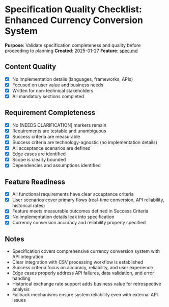 # Specification Quality Checklist: Enhanced Currency Conversion System

**Purpose**: Validate specification completeness and quality before proceeding to planning
**Created**: 2025-01-27
**Feature**: [spec.md](./spec.md)

## Content Quality

- [x] No implementation details (languages, frameworks, APIs)
- [x] Focused on user value and business needs
- [x] Written for non-technical stakeholders
- [x] All mandatory sections completed

## Requirement Completeness

- [x] No [NEEDS CLARIFICATION] markers remain
- [x] Requirements are testable and unambiguous
- [x] Success criteria are measurable
- [x] Success criteria are technology-agnostic (no implementation details)
- [x] All acceptance scenarios are defined
- [x] Edge cases are identified
- [x] Scope is clearly bounded
- [x] Dependencies and assumptions identified

## Feature Readiness

- [x] All functional requirements have clear acceptance criteria
- [x] User scenarios cover primary flows (real-time conversion, API reliability, historical rates)
- [x] Feature meets measurable outcomes defined in Success Criteria
- [x] No implementation details leak into specification
- [x] Currency conversion accuracy and reliability properly specified

## Notes

- Specification covers comprehensive currency conversion system with API integration
- Clear integration with CSV processing workflow is established
- Success criteria focus on accuracy, reliability, and user experience
- Edge cases properly address API failures, data validation, and error handling
- Historical exchange rate support adds business value for retrospective analysis
- Fallback mechanisms ensure system reliability even with external API issues
